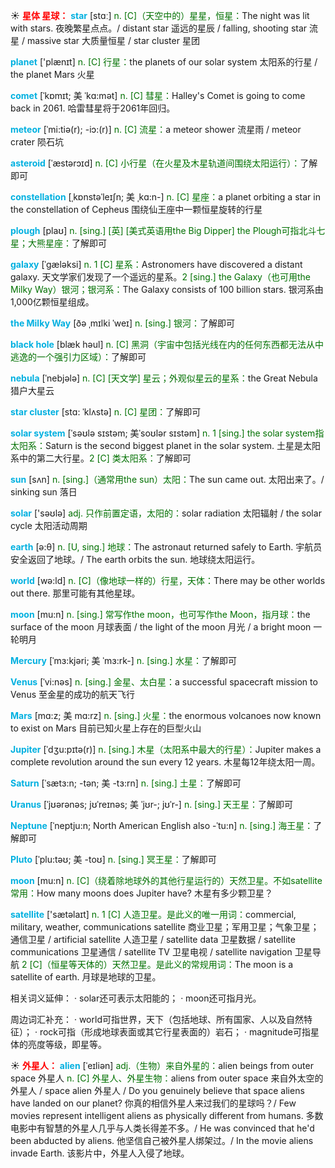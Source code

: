 ☀ <font color="red">**星体 星球：**</font>
<font color="sky blue">**star**</font> [stɑː] 
<font color="rgb(227, 108, 9)">n. [C]（天空中的）星星，恒星：</font>The night was lit with stars. 夜晚繁星点点。/ distant star 遥远的星辰 / falling, shooting star 流星 / massive star 大质量恒星 / star cluster 星团

<font color="sky blue">**planet**</font> ['plænɪt] 
<font color="rgb(227, 108, 9)">n. [C] 行星：</font>the planets of our solar system 太阳系的行星 / the planet Mars 火星
           
<font color="sky blue">**comet**</font> [ˈkɒmɪt; 美 ˈkɑ:mət]
<font color="rgb(227, 108, 9)">n. [C] 彗星：</font>Halley's Comet is going to come back in 2061. 哈雷彗星将于2061年回归。

<font color="sky blue">**meteor**</font> [ˈmi:tiə(r); -iɔ:(r)]
<font color="rgb(227, 108, 9)">n. [C] 流星：</font>a meteor shower 流星雨 / meteor crater 陨石坑

<font color="sky blue">**asteroid**</font> [ˈæstərɔɪd]
<font color="rgb(227, 108, 9)">n. [C] 小行星（在火星及木星轨道间围绕太阳运行）：</font>了解即可
           
<font color="sky blue">**constellation**</font> [ˌkɒnstəˈleɪʃn; 美 ˌkɑ:n-]
<font color="rgb(227, 108, 9)">n. [C] 星座：</font>a planet orbiting a star in the constellation of Cepheus 围绕仙王座中一颗恒星旋转的行星
                      
<font color="sky blue">**plough**</font> [plaʊ]
<font color="rgb(227, 108, 9)">n. [sing.] [英] [美式英语用the Big Dipper] the Plough可指北斗七星；大熊星座：</font>了解即可

<font color="sky blue">**galaxy**</font> [ˈgæləksi]
<font color="rgb(227, 108, 9)">n. 1 [C] 星系：</font>Astronomers have discovered a distant galaxy. 天文学家们发现了一个遥远的星系。<font color="rgb(227, 108, 9)">2 [sing.] the Galaxy（也可用the Milky Way）银河；银河系：</font>The Galaxy consists of 100 billion stars. 银河系由1,000亿颗恒星组成。
          
<font color="sky blue">**the Milky Way**</font> [ðə ˌmɪlki ˈweɪ]
<font color="rgb(227, 108, 9)">n. [sing.] 银河：</font>了解即可
           
<font color="sky blue">**black hole**</font> [blæk həul]
<font color="rgb(227, 108, 9)">n. [C] 黑洞（宇宙中包括光线在内的任何东西都无法从中逃逸的一个强引力区域）：</font>了解即可
           
<font color="sky blue">**nebula**</font> [ˈnebjələ]
<font color="rgb(227, 108, 9)">n. [C] [天文学] 星云；外观似星云的星系：</font>the Great Nebula 猎户大星云

<font color="sky blue">**star cluster**</font> [stɑ: ˈklʌstə]
<font color="rgb(227, 108, 9)">n. [C] 星团：</font>了解即可

<font color="sky blue">**solar system**</font> [ˈsəʊlə sɪstəm; 美ˈsoʊlər sɪstəm]
<font color="rgb(227, 108, 9)">n. 1 [sing.] the solar system指太阳系：</font>Saturn is the second biggest planet in the solar system. 土星是太阳系中的第二大行星。<font color="rgb(227, 108, 9)">2 [C] 类太阳系：</font>了解即可

<font color="sky blue">**sun**</font> [sʌn] 
<font color="rgb(227, 108, 9)">n. [sing.]（通常用the sun）太阳：</font>The sun came out. 太阳出来了。/ sinking sun 落日

<font color="sky blue">**solar**</font> ['səʊlə] 
<font color="rgb(227, 108, 9)">adj. 只作前置定语，太阳的：</font>solar radiation 太阳辐射 / the solar cycle 太阳活动周期

<font color="sky blue">**earth**</font> [ə:θ] 
<font color="rgb(227, 108, 9)">n. [U, sing.] 地球：</font>The astronaut returned safely to Earth. 宇航员安全返回了地球。/ The earth orbits the sun. 地球绕太阳运行。

<font color="sky blue">**world**</font> [wə:ld] 
<font color="rgb(227, 108, 9)">n. [C]（像地球一样的）行星，天体：</font>There may be other worlds out there. 那里可能有其他星球。

<font color="sky blue">**moon**</font> [mu:n] 
<font color="rgb(227, 108, 9)">n. [sing.] 常写作the moon，也可写作the Moon，指月球：</font>the surface of the moon 月球表面 / the light of the moon 月光 / a bright moon 一轮明月
           
<font color="sky blue">**Mercury**</font> [ˈmɜ:kjəri; 美 ˈmɜ:rk-]
<font color="rgb(227, 108, 9)">n. [sing.] 水星：</font>了解即可
           
<font color="sky blue">**Venus**</font> [ˈvi:nəs]
<font color="rgb(227, 108, 9)">n. [sing.] 金星、太白星：</font>a successful spacecraft mission to Venus 至金星的成功的航天飞行

<font color="sky blue">**Mars**</font> [mɑ:z; 美 mɑ:rz]
<font color="rgb(227, 108, 9)">n. [sing.] 火星：</font>the enormous volcanoes now known to exist on Mars 目前已知火星上存在的巨型火山

<font color="sky blue">**Jupiter**</font> [ˈdʒu:pɪtə(r)]
<font color="rgb(227, 108, 9)">n. [sing.] 木星（太阳系中最大的行星）：</font>Jupiter makes a complete revolution around the sun every 12 years. 木星每12年绕太阳一周。

<font color="sky blue">**Saturn**</font> [ˈsætɜ:n; -tən; 美 -tɜ:rn]
<font color="rgb(227, 108, 9)">n. [sing.] 土星：</font>了解即可

<font color="sky blue">**Uranus**</font> [ˈjʊərənəs; jʊˈreɪnəs; 美 ˈjʊr-; jʊˈr-]
<font color="rgb(227, 108, 9)">n. [sing.] 天王星：</font>了解即可

<font color="sky blue">**Neptune**</font> [ˈneptju:n; North American English also -ˈtu:n]
<font color="rgb(227, 108, 9)">n. [sing.] 海王星：</font>了解即可

<font color="sky blue">**Pluto**</font> [ˈplu:təʊ; 美 -toʊ]
<font color="rgb(227, 108, 9)">n. [sing.] 冥王星：</font>了解即可

<font color="sky blue">**moon**</font> [mu:n] 
<font color="rgb(227, 108, 9)">n. [C]（绕着除地球外的其他行星运行的）天然卫星。不如satellite常用：</font>How many moons does Jupiter have? 木星有多少颗卫星？

<font color="sky blue">**satellite**</font> ['sætəlaɪt] 
<font color="rgb(227, 108, 9)">n. 1 [C] 人造卫星。是此义的唯一用词：</font>commercial, military, weather, communications satellite 商业卫星；军用卫星；气象卫星；通信卫星 / artificial satellite 人造卫星 / satellite data 卫星数据 / satellite communications 卫星通信 / satellite TV 卫星电视 / satellite navigation 卫星导航 <font color="rgb(227, 108, 9)">2 [C]（恒星等天体的）天然卫星。是此义的常规用词：</font>The moon is a satellite of earth. 月球是地球的卫星。

相关词义延伸：
· solar还可表示太阳能的；
· moon还可指月光。

周边词汇补充：
· world可指世界，天下（包括地球、所有国家、人以及自然特征）；
· rock可指（形成地球表面或其它行星表面的）岩石；
· magnitude可指星体的亮度等级，即星等。

☀ <font color="red">**外星人：**</font>
<font color="sky blue">**alien**</font> [ˈeɪliən]
<font color="rgb(227, 108, 9)">adj.（生物）来自外星的：</font>alien beings from outer space 外星人 <font color="rgb(227, 108, 9)">n. [C] 外星人、外星生物：</font>aliens from outer space 来自外太空的外星人 / space alien 外星人 / Do you genuinely believe that space aliens have landed on our planet? 你真的相信外星人来过我们的星球吗？/ Few movies represent intelligent aliens as physically different from humans. 多数电影中有智慧的外星人几乎与人类长得差不多。/ He was convinced that he'd been abducted by aliens. 他坚信自己被外星人绑架过。/ In the movie aliens invade Earth. 该影片中，外星人入侵了地球。
